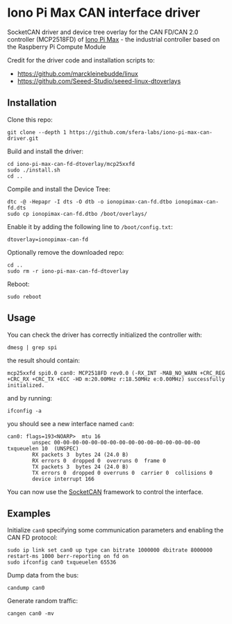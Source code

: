 # Iono Pi Max CAN interface driver

SocketCAN driver and device tree overlay for the CAN FD/CAN 2.0 controller (MCP2518FD) of [Iono Pi Max](https://www.sferalabs.cc/iono-pi-max/) - the industrial controller based on the Raspberry Pi Compute Module

Credit for the driver code and installation scripts to:
- https://github.com/marckleinebudde/linux
- https://github.com/Seeed-Studio/seeed-linux-dtoverlays

## Installation

Clone this repo:

    git clone --depth 1 https://github.com/sfera-labs/iono-pi-max-can-driver.git

Build and install the driver:

    cd iono-pi-max-can-fd-dtoverlay/mcp25xxfd
    sudo ./install.sh
    cd ..

Compile and install the Device Tree:

    dtc -@ -Hepapr -I dts -O dtb -o ionopimax-can-fd.dtbo ionopimax-can-fd.dts
    sudo cp ionopimax-can-fd.dtbo /boot/overlays/
    
Enable it by adding the following line to `/boot/config.txt`:

    dtoverlay=ionopimax-can-fd
    
Optionally remove the downloaded repo:

    cd ..
    sudo rm -r iono-pi-max-can-fd-dtoverlay

Reboot:

    sudo reboot

## Usage

You can check the driver has correctly initialized the controller with:

    dmesg | grep spi
    
the result should contain:

    mcp25xxfd spi0.0 can0: MCP2518FD rev0.0 (-RX_INT -MAB_NO_WARN +CRC_REG +CRC_RX +CRC_TX +ECC -HD m:20.00MHz r:18.50MHz e:0.00MHz) successfully initialized.

and by running:

    ifconfig -a
    
you should see a new interface named `can0`:

    can0: flags=193<NOARP>  mtu 16
            unspec 00-00-00-00-00-00-00-00-00-00-00-00-00-00-00-00  txqueuelen 10  (UNSPEC)
            RX packets 3  bytes 24 (24.0 B)
            RX errors 0  dropped 0  overruns 0  frame 0
            TX packets 3  bytes 24 (24.0 B)
            TX errors 0  dropped 0 overruns 0  carrier 0  collisions 0
            device interrupt 166
            
You can now use the [SocketCAN](https://www.kernel.org/doc/Documentation/networking/can.txt) framework to control the interface.

## Examples

Initialize `can0` specifying some communication parameters and enabling the CAN FD protocol:

    sudo ip link set can0 up type can bitrate 1000000 dbitrate 8000000 restart-ms 1000 berr-reporting on fd on
    sudo ifconfig can0 txqueuelen 65536

Dump data from the bus:

    candump can0

Generate random traffic:

    cangen can0 -mv
